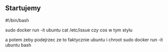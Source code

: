 ## Startujemy



#!/bin/bash

sudo docker run -it ubuntu cat /etc/issue czy cos w tym stylu

a potem zeby podejrzec ze to faktycznie ubuntu i chroot
sudo docker run -it ubuntu bash
